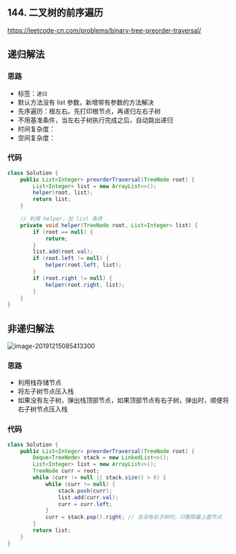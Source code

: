 ## 144. 二叉树的前序遍历

https://leetcode-cn.com/problems/binary-tree-preorder-traversal/

## 递归解法

### 思路

- 标签：`递归`
- 默认方法没有 list 参数，新增带有参数的方法解决
- 先序遍历：根左右。先打印根节点，再递归左右子树
- 不用基准条件，当左右子树执行完成之后，自动跳出递归
- 时间复杂度：
- 空间复杂度：

### 代码

```Java
class Solution {
    public List<Integer> preorderTraversal(TreeNode root) {
        List<Integer> list = new ArrayList<>();
        helper(root, list);
        return list;
    }

    // 利用 helper，加 list 条件
    private void helper(TreeNode root, List<Integer> list) {
        if (root == null) {
            return;
        }
        list.add(root.val);
        if (root.left != null) {
            helper(root.left, list);
        }
        if (root.right != null) {
            helper(root.right, list);
        }
    }
}
```

## 非递归解法

![image-20191215085413300](https://tva1.sinaimg.cn/large/006tNbRwly1g9x4h9v8efj31q00u0hdu.jpg)

### 思路

- 利用栈存储节点
- 将左子树节点压入栈
- 如果没有左子树，弹出栈顶部节点，如果顶部节点有右子树，弹出时，顺便将右子树节点压入栈

### 代码

```Java
class Solution {
    public List<Integer> preorderTraversal(TreeNode root) {
        Deque<TreeNode> stack = new LinkedList<>();
        List<Integer> list = new ArrayList<>();
        TreeNode curr = root;
        while (curr != null || stack.size() > 0) {
            while (curr != null) {
                stack.push(curr);
                list.add(curr.val);
                curr = curr.left;
            }
            curr = stack.pop().right; // 当没有右子树时，只删除最上面节点
        }
        return list;
    }
}
```

